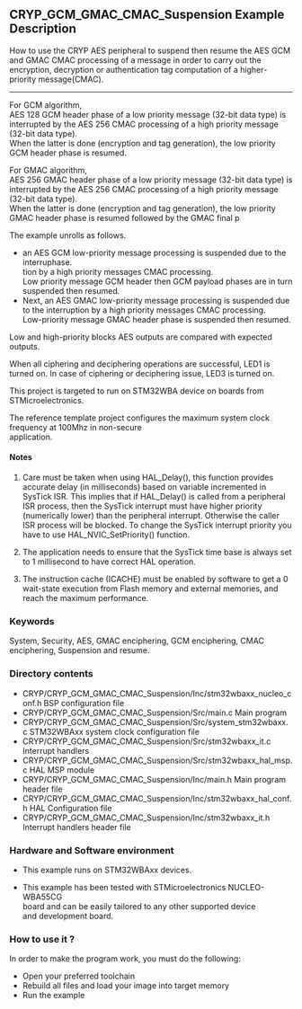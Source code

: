## <b>CRYP_GCM_GMAC_CMAC_Suspension Example Description</b>

How to use the CRYP AES peripheral to suspend then resume the AES GCM and GMAC 
CMAC processing of a message in order to carry out the encryption, decryption 
or authentication tag computation of a higher-priority message(CMAC). 

***
 For GCM algorithm,  
  AES 128 GCM header phase of a low priority message (32-bit data type) is interrupted by the
  AES 256 CMAC processing of a high priority message (32-bit data type).  
  When the latter is done (encryption and tag generation), the low priority GCM header
  phase is resumed.  
 

 For GMAC algorithm,  
  AES 256 GMAC header phase of a low priority message (32-bit data type) is interrupted by the
  AES 256 CMAC processing of a high priority message (32-bit data type).  
  When the latter is done (encryption and tag generation), the low priority GMAC header
  phase is resumed followed by the GMAC final p

The example unrolls as follows.     
 - an AES GCM low-priority message processing is suspended due to the interruphase.  
tion by a high priority messages CMAC processing.   
    Low priority message GCM header then GCM payload phases are in turn suspended then resumed.  
 - Next, an AES GMAC low-priority message processing is suspended due to the interruption by a high priority messages CMAC processing.   
    Low-priority message GMAC header phase is suspended then resumed.        

Low and high-priority blocks AES outputs are compared with expected outputs. 
 
When all ciphering and deciphering operations are successful, LED1 is turned on.
In case of ciphering or deciphering issue, LED3 is turned on.  

 
This project is targeted to run on STM32WBA device on boards from STMicroelectronics.  

 
The reference template project configures the maximum system clock frequency at 100Mhz in non-secure  
application.

#### <b>Notes</b>

 1. Care must be taken when using HAL_Delay(), this function provides accurate delay (in milliseconds)
    based on variable incremented in SysTick ISR. This implies that if HAL_Delay() is called from
    a peripheral ISR process, then the SysTick interrupt must have higher priority (numerically lower)
    than the peripheral interrupt. Otherwise the caller ISR process will be blocked.
    To change the SysTick interrupt priority you have to use HAL_NVIC_SetPriority() function.

 2. The application needs to ensure that the SysTick time base is always set to 1 millisecond
    to have correct HAL operation.

 3. The instruction cache (ICACHE) must be enabled by software to get a 0 wait-state execution
    from Flash memory and external memories, and reach the maximum performance.

### <b>Keywords</b>

System, Security, AES, GMAC enciphering, GCM enciphering,  CMAC enciphering, Suspension and resume. 

### <b>Directory contents</b>

  - CRYP/CRYP_GCM_GMAC_CMAC_Suspension/Inc/stm32wbaxx_nucleo_conf.h  BSP configuration file
  - CRYP/CRYP_GCM_GMAC_CMAC_Suspension/Src/main.c                    Main program
  - CRYP/CRYP_GCM_GMAC_CMAC_Suspension/Src/system_stm32wbaxx.c       STM32WBAxx system clock configuration file
  - CRYP/CRYP_GCM_GMAC_CMAC_Suspension/Src/stm32wbaxx_it.c           Interrupt handlers
  - CRYP/CRYP_GCM_GMAC_CMAC_Suspension/Src/stm32wbaxx_hal_msp.c      HAL MSP module
  - CRYP/CRYP_GCM_GMAC_CMAC_Suspension/Inc/main.h                    Main program header file
  - CRYP/CRYP_GCM_GMAC_CMAC_Suspension/Inc/stm32wbaxx_hal_conf.h     HAL Configuration file
  - CRYP/CRYP_GCM_GMAC_CMAC_Suspension/Inc/stm32wbaxx_it.h           Interrupt handlers header file  

### <b>Hardware and Software environment</b>

  - This example runs on STM32WBAxx devices.  

  - This example has been tested with STMicroelectronics NUCLEO-WBA55CG  
    board and can be easily tailored to any other supported device  
    and development board.  

### <b>How to use it ?</b> 

In order to make the program work, you must do the following:  
 - Open your preferred toolchain   
 - Rebuild all files and load your image into target memory  
 - Run the example  

